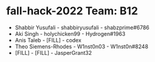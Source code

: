 # fall-hack-2022 Team: B12

- Shabbir Yusufali - shabbiryusufali - shabzprime#6786
- Aki Singh - holychicken99 - Hydrogen#1963
- Anis Taleb - [FILL] - codex
- Theo Siemens-Rhodes - W1nst0n03 - W1nst0n#8248
- [FILL] - [FILL] - JasperGrant32
